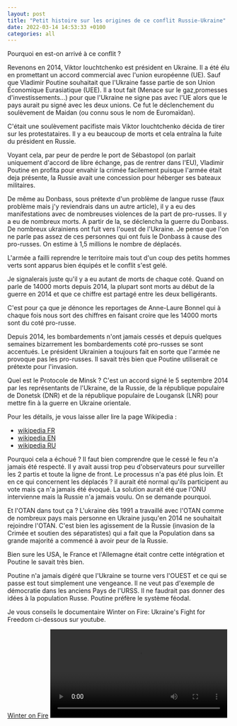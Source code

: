 ```yaml
---
layout: post
title: "Petit histoire sur les origines de ce conflit Russie-Ukraine"
date: 2022-03-14 14:53:33 +0100
categories: all
---
```

<!--translate-->
Pourquoi en est-on arrivé à ce conflit ?

Revenons en 2014, Viktor Iouchtchenko est président en Ukraine. Il a été élu en promettant un accord commercial avec l'union européenne (UE). 
Sauf que Vladimir Poutine souhaitait que l'Ukraine fasse partie de son Union Économique Eurasiatique (UEE). Il a tout fait (Menace sur le gaz,promesses d'investissements...) pour que l'Ukraine ne signe pas avec l'UE alors que le pays aurait pu signé avec les deux unions. Ce fut le déclenchement du soulèvement de Maidan (ou connu sous le nom de Euromaïdan).

C'était une soulèvement pacifiste mais Viktor Iouchtchenko décida de tirer sur les protestataires. Il y a eu beaucoup de morts et cela entraîna la fuite du président en Russie.

Voyant cela, par peur de perdre le port de Sébastopol (on parlait uniquement d'accord de libre échange, pas de rentrer dans l'EU), Vladimir Poutine en profita pour envahir la crimée facilement puisque l'armée était deja présente, la Russie avait une concession pour héberger ses bateaux militaires. 

De même au Donbass, sous prétexte d'un problème de langue russe (faux problème mais j'y reviendrais dans un autre article), il y a eu des manifestations avec de nombreuses violences de la part de pro-russes. Il y a eu de nombreux morts. A partir de la, se déclencha la guerre du Donbass. De nombreux ukrainiens ont fuit vers l'ouest de l'Ukraine. Je pense que l'on ne parle pas assez de ces personnes qui ont fuis le Donbass à cause des pro-russes. On estime à 1,5 millions le nombre de déplacés.

L'armée a failli reprendre le territoire mais tout d'un coup des petits hommes verts sont apparus bien équipés et le conflit s'est gelé. 

Je signalerais juste qu'il y a eu autant de morts de chaque coté. Quand on parle de 14000 morts depuis 2014, la plupart sont morts au début de la guerre en 2014 et que ce chiffre est partagé entre les deux belligérants.

C'est pour ça que je dénonce les reportages de Anne-Laure Bonnel qui à chaque fois nous sort des chiffres en faisant croire que les 14000 morts sont du coté pro-russe.

Depuis 2014, les bombardements n'ont jamais cessés et depuis quelques semaines bizarrement les bombardements coté pro-russes se sont accentués. Le président Ukrainien a toujours fait en sorte que l'armée ne provoque pas les pro-russes. Il savait très bien que Poutine utiliserait ce prétexte pour l'invasion. 

Quel est le Protocole de Minsk ? C'est un accord signé le 5 septembre 2014 par les représentants de l'Ukraine, de la Russie, de la république populaire de Donetsk (DNR) et de la république populaire de Lougansk (LNR) pour mettre fin à la guerre en Ukraine orientale.

Pour les détails, je vous laisse aller lire la page Wikipedia :

* <a href="https://fr.wikipedia.org/wiki/Protocole_de_Minsk">wikipedia FR</a>
* <a href="https://en.wikipedia.org/wiki/Minsk_agreements#Minsk_Protocol">wikipedia EN</a>
* <a href="https://ru.wikipedia.org/wiki/Минский_протокол">wikipedia RU</a>

Pourquoi cela a échoué ? 
Il faut bien comprendre que le cessé le feu n'a jamais été respecté. 
Il y avait aussi trop peu d'observateurs pour surveiller les 2 partis et toute la ligne de front.
Le processus n'a pas été plus loin. 
Et en ce qui concernent les déplacés ? il aurait été normal qu'ils participent au vote mais ça n'a jamais été évoqué.
La solution aurait été que l'ONU intervienne mais la Russie n'a jamais voulu. On se demande pourquoi.

Et l'OTAN dans tout ça ? L'ukraine dès 1991 a travaillé avec l'OTAN comme de nombreux pays mais personne en Ukraine jusqu'en 2014 ne souhaitait rejoindre l'OTAN. C'est bien les agissement de la Russie (invasion de la Crimée et soutien des séparatistes) qui a fait que la Population dans sa grande majorité a commencé à avoir peur de la Russie.

Bien sure les USA, le France et l'Allemagne était contre cette intégration et Poutine le savait très bien. 

Poutine n'a jamais digéré que l'Ukraine se tourne vers l'OUEST et ce qui se passe est tout simplement une vengeance. Il ne veut pas d'exemple de démocratie dans les anciens Pays de l'URSS. Il ne faudrait pas donner des idées à la population Russe. Poutine préfère le système féodal.

Je vous conseils le documentaire Winter on Fire: Ukraine's Fight for Freedom ci-dessous sur youtube.
<!--endtranslate-->
<a href="https://www.youtube.com/watch?v=yzNxLzFfR5w">Winter on Fire</a>
<video controls width="400">
    <source src="https://files.cetely.com/WinteronFire.webm"
            type="video/webm">
    <source src="https://files.cetely.com/WinteronFire.mp4"
            type="video/mp4">
    Sorry, your browser doesn't support embedded videos.
</video>
